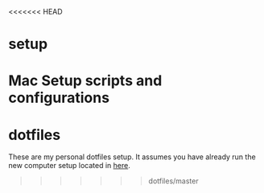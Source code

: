 <<<<<<< HEAD
# setup
Mac Setup scripts and configurations
=======
# dotfiles

These are my personal dotfiles setup. It assumes you have already run the new computer setup located in [here](https://github.com/NotMyself/new-computer).
>>>>>>> dotfiles/master
